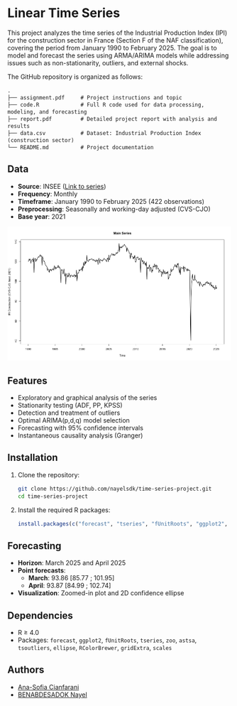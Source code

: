 # Linear Time Series

This project analyzes the time series of the Industrial Production Index (IPI) for the construction sector in France (Section F of the NAF classification), covering the period from January 1990 to February 2025. The goal is to model and forecast the series using ARMA/ARIMA models while addressing issues such as non-stationarity, outliers, and external shocks.

The GitHub repository is organized as follows:

```
.
├── assignment.pdf     # Project instructions and topic
├── code.R             # Full R code used for data processing, modeling, and forecasting
├── report.pdf         # Detailed project report with analysis and results
├── data.csv           # Dataset: Industrial Production Index (construction sector)
└── README.md          # Project documentation
```

## Data

- **Source**: INSEE ([Link to series](https://www.insee.fr/fr/statistiques/serie/010767635))
- **Frequency**: Monthly
- **Timeframe**: January 1990 to February 2025 (422 observations)
- **Preprocessing**: Seasonally and working-day adjusted (CVS-CJO)
- **Base year**: 2021

![Series](Xt.png)

## Features

- Exploratory and graphical analysis of the series
- Stationarity testing (ADF, PP, KPSS)
- Detection and treatment of outliers
- Optimal ARIMA(p,d,q) model selection
- Forecasting with 95% confidence intervals
- Instantaneous causality analysis (Granger)

## Installation

1. Clone the repository:

   ```bash
   git clone https://github.com/nayelsdk/time-series-project.git
   cd time-series-project
   ```

2. Install the required R packages:
   ```r
   install.packages(c("forecast", "tseries", "fUnitRoots", "ggplot2", "tsoutliers", "ellipse", "astsa"))
   ```

## Forecasting

- **Horizon**: March 2025 and April 2025
- **Point forecasts**:
  - **March**: 93.86 [85.77 ; 101.95]
  - **April**: 93.87 [84.99 ; 102.74]
- **Visualization**: Zoomed-in plot and 2D confidence ellipse

## Dependencies

- R ≥ 4.0
- Packages: `forecast`, `ggplot2`, `fUnitRoots`, `tseries`, `zoo`, `astsa`, `tsoutliers`, `ellipse`, `RColorBrewer`, `gridExtra`, `scales`

## Authors

- [Ana-Sofia Cianfarani](https://www.linkedin.com/in/as-cianfarani/)
- [BENABDESADOK Nayel](https://www.linkedin.com/in/nayel-benabdesadok)
